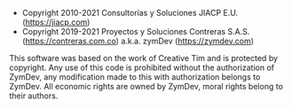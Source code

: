 * Copyright 2010-2021 Consultorías y Soluciones JIACP E.U. (https://jiacp.com)
* Copyright 2019-2021 Proyectos y Soluciones Contreras S.A.S. (https://contreras.com.co) a.k.a. zymDev (https://zymdev.com)

This software was based on the work of Creative Tim and is protected by copyright.
Any use of this code is prohibited without the authorization of ZymDev, any modification made to this with authorization belongs to ZymDev. All economic rights are owned by ZymDev, moral rights belong to their authors.